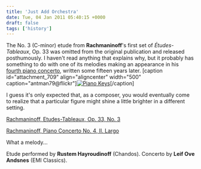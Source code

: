 ```yaml
---
title: 'Just Add Orchestra'
date: Tue, 04 Jan 2011 05:40:15 +0000
draft: false
tags: ['history']
---
```


The No. 3 (C-minor) etude from **Rachmaninoff**'s first set of _Études-Tableaux_, Op. 33 was omitted from the original publication and released posthumously. I haven't read anything that explains why, but it probably has something to do with one of its melodies making an appearance in his [fourth piano concerto](http://alexchao.com/2010/03/clarity-in-rachmaninoffs-fourth-concerto/ "Rachmaninoff, Piano Concerto No. 4"), written some fifteen years later. \[caption id="attachment\_709" align="aligncenter" width="500" caption="antman79@flickr"\][![Piano Keys](https://alexchaocom.files.wordpress.com/2021/07/23234-keys.jpg "Piano Keys")](http://www.flickr.com/photos/52820034@N05/4925772877/)\[/caption\]

I guess it's only expected that, as a composer, you would eventually come to realize that a particular figure might shine a little brighter in a different setting.

[Rachmaninoff, Etudes-Tableaux, Op. 33, No. 3](https://alexchaocom.files.wordpress.com/2021/07/43bc5-rachmaninoff-op33no3-melody.mp3)

[Rachmaninoff, Piano Concerto No. 4, II. Largo](https://alexchaocom.files.wordpress.com/2021/07/e1892-rachmaninoff-concerto-4-ii-melody.mp3)

What a melody...

Etude performed by **Rustem Hayroudinoff** (Chandos). Concerto by **Leif Ove Andsnes** (EMI Classics).
